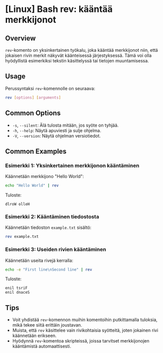# [Linux] Bash rev: kääntää merkkijonot

## Overview
`rev`-komento on yksinkertainen työkalu, joka kääntää merkkijonot niin, että jokaisen rivin merkit näkyvät käänteisessä järjestyksessä. Tämä voi olla hyödyllistä esimerkiksi tekstin käsittelyssä tai tietojen muuntamisessa.

## Usage
Perussyntaksi `rev`-komennolle on seuraava:

```bash
rev [options] [arguments]
```

## Common Options
- `-s`, `--silent`: Älä tulosta mitään, jos syöte on tyhjää.
- `-h`, `--help`: Näytä apuviesti ja sulje ohjelma.
- `-V`, `--version`: Näytä ohjelman versiotiedot.

## Common Examples

### Esimerkki 1: Yksinkertainen merkkijonon kääntäminen
Käännetään merkkijono "Hello World":

```bash
echo "Hello World" | rev
```
Tuloste:
```
dlroW olleH
```

### Esimerkki 2: Kääntäminen tiedostosta
Käännetään tiedoston `example.txt` sisältö:

```bash
rev example.txt
```

### Esimerkki 3: Useiden rivien kääntäminen
Käännetään useita rivejä kerralla:

```bash
echo -e "First line\nSecond line" | rev
```
Tuloste:
```
enil tsriF
enil dnaceS
```

## Tips
- Voit yhdistää `rev`-komennon muihin komentoihin putkittamalla tuloksia, mikä tekee siitä erittäin joustavan.
- Muista, että `rev` käsittelee vain rivikohtaisia syötteitä, joten jokainen rivi käännetään erikseen.
- Hyödynnä `rev`-komentoa skripteissä, joissa tarvitset merkkijonojen kääntämistä automaattisesti.